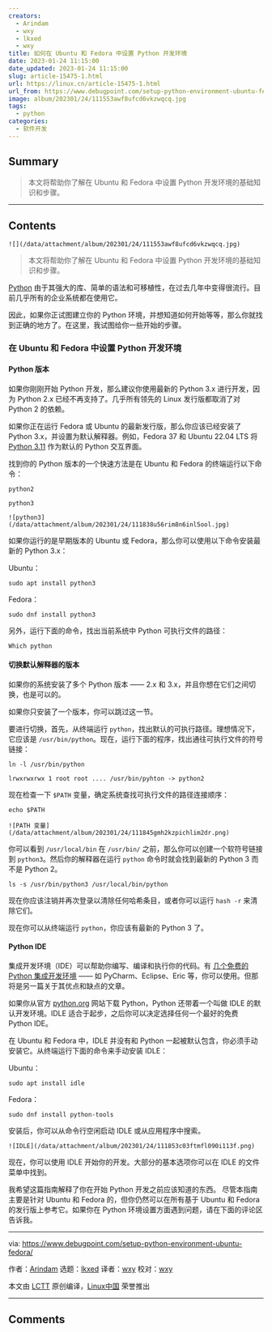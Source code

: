 ```yaml
---
creators:
  - Arindam
  - wxy
  - lkxed
  - wxy
title: 如何在 Ubuntu 和 Fedora 中设置 Python 开发环境
date: 2023-01-24 11:15:00
date_updated: 2023-01-24 11:15:00
slug: article-15475-1.html
url: https://linux.cn/article-15475-1.html
url_from: https://www.debugpoint.com/setup-python-environment-ubuntu-fedora/
image: album/202301/24/111553awf8ufcd6vkzwqcq.jpg
tags:
  - python
categories:
  - 软件开发
---
```


## Summary

> 本文将帮助你了解在 Ubuntu 和 Fedora 中设置 Python 开发环境的基础知识和步骤。

***

<!-- more -->

## Contents

`![](/data/attachment/album/202301/24/111553awf8ufcd6vkzwqcq.jpg)`

> 
> 本文将帮助你了解在 Ubuntu 和 Fedora 中设置 Python 开发环境的基础知识和步骤。
> 
> 
> 

[Python](https://www.python.org/) 由于其强大的库、简单的语法和可移植性，在过去几年中变得很流行。目前几乎所有的企业系统都在使用它。

因此，如果你正试图建立你的 Python 环境，并想知道如何开始等等，那么你就找到正确的地方了。在这里，我试图给你一些开始的步骤。

### 在 Ubuntu 和 Fedora 中设置 Python 开发环境

#### Python 版本

如果你刚刚开始 Python 开发，那么建议你使用最新的 Python 3.x 进行开发，因为 Python 2.x 已经不再支持了。几乎所有领先的 Linux 发行版都取消了对 Python 2 的依赖。

如果你正在运行 Fedora 或 Ubuntu 的最新发行版，那么你应该已经安装了 Python 3.x，并设置为默认解释器。例如，Fedora 37 和 Ubuntu 22.04 LTS 将 [Python 3.11](https://www.debugpoint.com/install-python-3-11-ubuntu/) 作为默认的 Python 交互界面。

找到你的 Python 版本的一个快速方法是在 Ubuntu 和 Fedora 的终端运行以下命令：

```shell
python2
```

```shell
python3
```

`![python3](/data/attachment/album/202301/24/111838u56rim8n6inl5ool.jpg)`

如果你运行的是早期版本的 Ubuntu 或 Fedora，那么你可以使用以下命令安装最新的 Python 3.x：

Ubuntu：

```shell
sudo apt install python3
```

Fedora：

```shell
sudo dnf install python3
```

另外，运行下面的命令，找出当前系统中 Python 可执行文件的路径：

```shell
Which python
```

#### 切换默认解释器的版本

如果你的系统安装了多个 Python 版本 —— 2.x 和 3.x，并且你想在它们之间切换，也是可以的。

如果你只安装了一个版本，你可以跳过这一节。

要进行切换，首先，从终端运行 `python`，找出默认的可执行路径。理想情况下，它应该是 `/usr/bin/python`。现在，运行下面的程序，找出通往可执行文件的符号链接：

```shell
ln -l /usr/bin/python
```

```shell
lrwxrwxrwx 1 root root .... /usr/bin/pyhton -> python2
```

现在检查一下 `$PATH` 变量，确定系统查找可执行文件的路径连接顺序：

```shell
echo $PATH
```

`![PATH 变量](/data/attachment/album/202301/24/111845gmh2kzpichlim2dr.png)`

你可以看到 `/usr/local/bin` 在 `/usr/bin/` 之前，那么你可以创建一个软符号链接到 `python3`。然后你的解释器在运行 `python` 命令时就会找到最新的 Python 3 而不是 Python 2。

```shell
ls -s /usr/bin/python3 /usr/local/bin/python
```

现在你应该注销并再次登录以清除任何哈希条目，或者你可以运行 `hash -r` 来清除它们。

现在你可以从终端运行 `python`，你应该有最新的 Python 3 了。

#### Python IDE

集成开发环境（IDE）可以帮助你编写、编译和执行你的代码。有 [几个免费的 Python 集成开发环境](https://www.debugpoint.com/5-best-python-ide-code-editor/) —— 如 PyCharm、Eclipse、Eric 等，你可以使用。但那将是另一篇关于其优点和缺点的文章。

如果你从官方 [python.org](https://www.python.org/) 网站下载 Python，Python 还带着一个叫做 IDLE 的默认开发环境。IDLE 适合于起步，之后你可以决定选择任何一个最好的免费 Python IDE。

在 Ubuntu 和 Fedora 中，IDLE 并没有和 Python 一起被默认包含，你必须手动安装它。从终端运行下面的命令来手动安装 IDLE：

Ubuntu：

```shell
sudo apt install idle
```

Fedora：

```shell
sudo dnf install python-tools
```

安装后，你可以从命令行空闲启动 IDLE 或从应用程序中搜索。

`![IDLE](/data/attachment/album/202301/24/111853c03ftmfl090i113f.png)`

现在，你可以使用 IDLE 开始你的开发。大部分的基本选项你可以在 IDLE 的文件菜单中找到。

我希望这篇指南解释了你在开始 Python 开发之前应该知道的东西。 尽管本指南主要是针对 Ubuntu 和 Fedora 的，但你仍然可以在所有基于 Ubuntu 和 Fedora 的发行版上参考它。如果你在 Python 环境设置方面遇到问题，请在下面的评论区告诉我。

---

via: <https://www.debugpoint.com/setup-python-environment-ubuntu-fedora/>

作者：[Arindam](https://www.debugpoint.com/author/admin1/) 选题：[lkxed](https://github.com/lkxed) 译者：[wxy](https://github.com/wxy) 校对：[wxy](https://github.com/wxy)

本文由 [LCTT](https://github.com/LCTT/TranslateProject) 原创编译，[Linux中国](https://linux.cn/) 荣誉推出

***

## Comments
